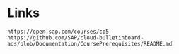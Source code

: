 
# Links
    https://open.sap.com/courses/cp5
	https://github.com/SAP/cloud-bulletinboard-ads/blob/Documentation/CoursePrerequisites/README.md

